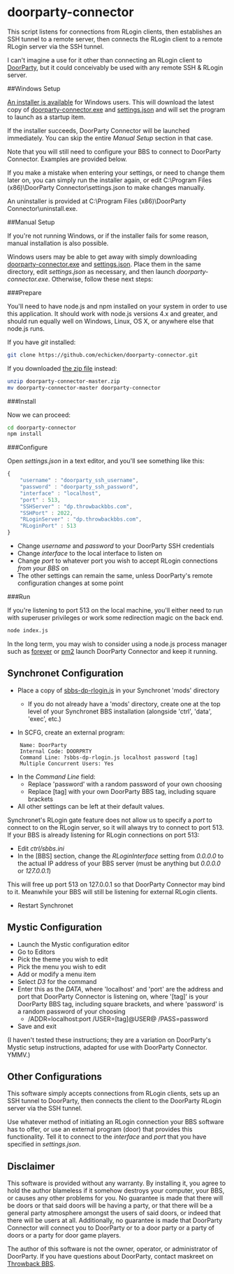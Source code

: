 # doorparty-connector

This script listens for connections from RLogin clients, then establishes an SSH
tunnel to a remote server, then connects the RLogin client to a remote RLogin
server via the SSH tunnel.

I can't imagine a use for it other than connecting an RLogin client to
[DoorParty](http://wiki.throwbackbbs.com/doku.php), but it could conceivably be
used with any remote SSH & RLogin server.

##Windows Setup

[An installer is available](https://github.com/echicken/doorparty-connector/blob/master/dpc-installer.exe?raw=true)
for Windows users.  This will download the latest copy of
[doorparty-connector.exe](https://github.com/echicken/doorparty-connector/blob/master/doorparty-connector.exe?raw=true)
and
[settings.json](https://github.com/echicken/doorparty-connector/blob/master/settings.json?raw=true)
and will set the program to launch as a startup item.

If the installer succeeds, DoorParty Connector will be launched immediately. You
can skip the entire *Manual Setup* section in that case.

Note that you will still need to configure your BBS to connect to DoorParty
Connector.  Examples are provided below.

If you make a mistake when entering your settings, or need to change them later
on, you can simply run the installer again, or edit
C:\Program Files (x86)\DoorParty Connector\settings.json
to make changes manually.

An uninstaller is provided at 
C:\Program Files (x86)\DoorParty Connector\uninstall.exe.

##Manual Setup

If you're not running Windows, or if the installer fails for some reason, manual
installation is also possible.

Windows users may be able to get away with simply downloading
[doorparty-connector.exe](https://github.com/echicken/doorparty-connector/blob/master/doorparty-connector.exe?raw=true)
and
[settings.json](https://github.com/echicken/doorparty-connector/blob/master/settings.json?raw=true).
Place them in the same directory, edit *settings.json* as necessary, and then
launch *doorparty-connector.exe*.  Otherwise, follow these next steps:


###Prepare

You'll need to have node.js and npm installed on your system in order to use 
this application.  It should work with node.js versions 4.x and greater, and
should run equally well on Windows, Linux, OS X, or anywhere else that node.js
runs.

If you have *git* installed:
```sh
git clone https://github.com/echicken/doorparty-connector.git
```

If you downloaded [the zip file](https://github.com/echicken/doorparty-connector/archive/master.zip) instead:
```sh
unzip doorparty-connector-master.zip
mv doorparty-connector-master doorparty-connector
```

###Install

Now we can proceed:
```sh
cd doorparty-connector
npm install
```

###Configure

Open *settings.json* in a text editor, and you'll see something like this:

```js
{
	"username" : "doorparty_ssh_username",
	"password" : "doorparty_ssh_password",
	"interface" : "localhost",
	"port" : 513,
	"SSHServer" : "dp.throwbackbbs.com",
	"SSHPort" : 2022,
	"RLoginServer" : "dp.throwbackbbs.com",
	"RLoginPort" : 513
}
```

- Change *username* and *password* to your DoorParty SSH credentials
- Change *interface* to the local interface to listen on
- Change *port* to whatever port you wish to accept RLogin connections *from your BBS* on
- The other settings can remain the same, unless DoorParty's remote configuration changes at some point

###Run

If you're listening to port 513 on the local machine, you'll either need to run
with superuser privileges or work some redirection magic on the back end.

```sh
node index.js
```

In the long term, you may wish to consider using a node.js process manager such as
[forever](https://github.com/foreverjs/forever) or [pm2](http://pm2.keymetrics.io/)
launch DoorParty Connector and keep it running.

## Synchronet Configuration

- Place a copy of [sbbs-dp-rlogin.js](https://github.com/echicken/doorparty-connector/blob/master/sbbs-dp-rlogin.js?raw=true) in your Synchronet 'mods' directory
	- If you do not already have a 'mods' directory, create one at the top level of your Synchronet BBS installation (alongside 'ctrl', 'data', 'exec', etc.)

- In SCFG, create an external program:

```
	Name: DoorParty
	Internal Code: DOORPRTY
	Command Line: ?sbbs-dp-rlogin.js localhost password [tag]
	Multiple Concurrent Users: Yes
```

- In the *Command Line* field:
	- Replace 'password' with a random password of your own choosing
	- Replace [tag] with your own DoorParty BBS tag, including square brackets
- All other settings can be left at their default values.

Synchronet's RLogin gate feature does not allow us to specify a *port* to
connect to on the RLogin server, so it will always try to connect to port 513.
If your BBS is already listening for RLogin connections on port 513:

- Edit *ctrl/sbbs.ini*
- In the [BBS] section, change the *RLoginInterface* setting from *0.0.0.0* to the actual IP address of your BBS server (must be anything but *0.0.0.0* or *127.0.0.1*)

This will free up port 513 on 127.0.0.1 so that DoorParty Connector may bind
to it.  Meanwhile your BBS will still be listening for external RLogin clients.

- Restart Synchronet

## Mystic Configuration

- Launch the Mystic configuration editor
- Go to Editors
- Pick the theme you wish to edit
- Pick the menu you wish to edit
- Add or modify a menu item
- Select *D3* for the command
- Enter this as the *DATA*, where 'localhost' and 'port' are the address and port that DoorParty Connector is listening on, where '[tag]' is your DoorParty BBS tag, including square brackets, and where 'password' is a random password of your choosing
	- /ADDR=localhost:port /USER=[tag]@USER@ /PASS=password
- Save and exit

(I haven't tested these instructions; they are a variation on DoorParty's Mystic
setup instructions, adapted for use with DoorParty Connector.  YMMV.)

## Other Configurations

This software simply accepts connections from RLogin clients, sets up an SSH
tunnel to DoorParty, then connects the client to the DoorParty RLogin server via
the SSH tunnel.

Use whatever method of initiating an RLogin connection your BBS software has to
offer, or use an external program (door) that provides this functionality.  Tell
it to connect to the *interface* and *port* that you have specified in
*settings.json*.

## Disclaimer

This software is provided without any warranty.  By installing it, you agree to
hold the author blameless if it somehow destroys your computer, your BBS, or
causes any other problems for you.  No guarantee is made that there will be
doors or that said doors will be having a party, or that there will be a general
party atmosphere amongst the users of said doors, or indeed that there will be
users at all.  Additionally, no guarantee is made that DoorParty Connector will
connect you to DoorParty or to a door party or a party of doors or a party for
door game players.

The author of this software is not the owner, operator, or administrator of
DoorParty.  If you have questions about DoorParty, contact maskreet on 
[Throwback BBS](http://www.throwbackbbs.com/).
